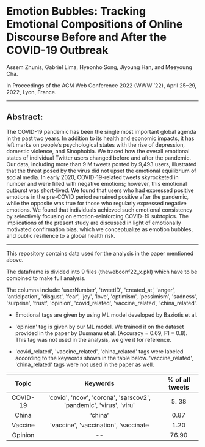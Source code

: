 # Emotion Bubbles: Tracking Emotional Compositions of Online Discourse Before and After the COVID-19 Outbreak

Assem Zhunis, Gabriel Lima, Hyeonho Song, Jiyoung Han, and Meeyoung Cha. 

In Proceedings of the ACM Web Conference 2022 (WWW ’22), April 25–29, 2022, Lyon, France.

------
## Abstract:

The COVID-19 pandemic has been the single most important global agenda in the past two years. In addition to its health and economic impacts, it has left marks on people’s psychological states with the rise of depression, domestic violence, and Sinophobia. We traced how the overall emotional states of individual Twitter users changed before and after the pandemic. Our data, including more than 9 M tweets posted by 9,493 users, illustrated that the threat posed by the virus did not upset the emotional equilibrium of social media. In early 2020, COVID-19-related tweets skyrocketed in number and were filled with negative emotions; however, this emotional outburst was short-lived. We found that users who had expressed positive emotions in the pre-COVID period remained positive after the pandemic, while the opposite was true for those who regularly expressed negative emotions. We found that individuals achieved such emotional consistency by selectively focusing on emotion-reinforcing COVID-19 subtopics. The implications of the present study are discussed in light of emotionally motivated confirmation bias, which we conceptualize as emotion bubbles, and public resilience to a global health risk.

------
This repository contains data used for the analysis in the paper mentioned above. 

The dataframe is divided into 9 files (thewebconf22_x.pkl) which have to be combined to make full analysis. 

The columns include: 
'userNumber', 'tweetID', 'created_at',
       'anger', 'anticipation', 'disgust', 'fear', 'joy', 'love', 'optimism',
       'pessimism', 'sadness', 'surprise', 'trust', 'opinion',
       'covid_related', 'vaccine_related', 'china_related'.
       
* Emotional tags are given by using ML model developed by Baziotis et al. 

* 'opinion' tag is given by our ML model. We trained it on the dataset provided in the paper by Dusmanu et al. (Accuracy = 0.69, F1 = 0.8). This tag was not used in the analysis, we give it for reference.
       
*  'covid_related', 'vaccine_related', 'china_related' tags were labeled according to the keywords shown in the table below. 'vaccine_related', 'china_related' tags were not used in the paper as well.

|   **Topic**  |                              **Keywords**                              |% of all tweets|
|:--------:|:------------------------------------------------------------------:|:----------------:|
| COVID-19 | 'covid', 'ncov', 'corona', 'sarscov2', 'pandemic', 'virus', 'viru' |       5. 38      |
|   China  |                               ‘china’                              |       0.87       |
|  Vaccine |                'vaccine', 'vaccination', 'vaccinate                |       1.20       |
|  Opinion |                                 --                                 |       76.90      |
